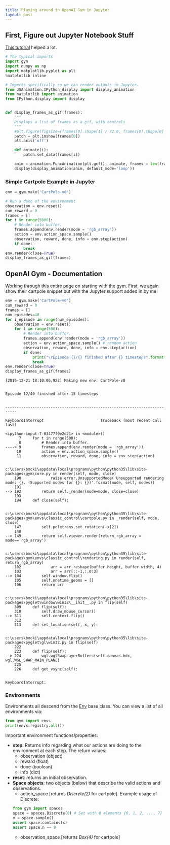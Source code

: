 ```yaml
---
title: Playing around in OpenAI Gym in Jupyter
layout: post
---
```


## First, Figure out Jupyter Notebook Stuff

[This tutorial](http://nbviewer.jupyter.org/github/patrickmineault/xcorr-notebooks/blob/master/Render%20OpenAI%20gym%20as%20GIF.ipynb) helped a lot.


```python
# The typical imports
import gym
import numpy as np
import matplotlib.pyplot as plt
%matplotlib inline

# Imports specifically so we can render outputs in Jupyter.
from JSAnimation.IPython_display import display_animation
from matplotlib import animation
from IPython.display import display


def display_frames_as_gif(frames):
    """
    Displays a list of frames as a gif, with controls
    """
    #plt.figure(figsize=(frames[0].shape[1] / 72.0, frames[0].shape[0] / 72.0), dpi = 72)
    patch = plt.imshow(frames[0])
    plt.axis('off')

    def animate(i):
        patch.set_data(frames[i])

    anim = animation.FuncAnimation(plt.gcf(), animate, frames = len(frames), interval=50)
    display(display_animation(anim, default_mode='loop'))
```

### Simple Cartpole Example in Jupyter


```python
env = gym.make('CartPole-v0')

# Run a demo of the environment
observation = env.reset()
cum_reward = 0
frames = []
for t in range(5000):
    # Render into buffer. 
    frames.append(env.render(mode = 'rgb_array'))
    action = env.action_space.sample()
    observation, reward, done, info = env.step(action)
    if done:
        break
env.render(close=True)
display_frames_as_gif(frames)
```

## OpenAI Gym - Documentation

Working through [this entire page](https://gym.openai.com/docs) on starting with the gym. First, we again show their cartpole snippet but with the Jupyter support added in by me.


```python
env = gym.make('CartPole-v0')
cum_reward = 0
frames = []
num_episodes=40
for i_episode in range(num_episodes):
    observation = env.reset()
    for t in range(500):
        # Render into buffer. 
        frames.append(env.render(mode = 'rgb_array'))
        action = env.action_space.sample() # random action
        observation, reward, done, info = env.step(action)
        if done:
            print("\rEpisode {}/{} finished after {} timesteps".format(i_episode, num_episodes, t+1), end="")
            break
env.render(close=True)
display_frames_as_gif(frames)
```

    [2016-12-21 18:10:06,922] Making new env: CartPole-v0
    

    Episode 12/40 finished after 15 timesteps


    ---------------------------------------------------------------------------

    KeyboardInterrupt                         Traceback (most recent call last)

    <ipython-input-7-03477f9e2d21> in <module>()
          7     for t in range(500):
          8         # Render into buffer.
    ----> 9         frames.append(env.render(mode = 'rgb_array'))
         10         action = env.action_space.sample()
         11         observation, reward, done, info = env.step(action)
    

    c:\users\bmcki\appdata\local\programs\python\python35\lib\site-packages\gym\core.py in render(self, mode, close)
        190             raise error.UnsupportedMode('Unsupported rendering mode: {}. (Supported modes for {}: {})'.format(mode, self, modes))
        191 
    --> 192         return self._render(mode=mode, close=close)
        193 
        194     def close(self):
    

    c:\users\bmcki\appdata\local\programs\python\python35\lib\site-packages\gym\envs\classic_control\cartpole.py in _render(self, mode, close)
        147         self.poletrans.set_rotation(-x[2])
        148 
    --> 149         return self.viewer.render(return_rgb_array = mode=='rgb_array')
    

    c:\users\bmcki\appdata\local\programs\python\python35\lib\site-packages\gym\envs\classic_control\rendering.py in render(self, return_rgb_array)
        102             arr = arr.reshape(buffer.height, buffer.width, 4)
        103             arr = arr[::-1,:,0:3]
    --> 104         self.window.flip()
        105         self.onetime_geoms = []
        106         return arr
    

    c:\users\bmcki\appdata\local\programs\python\python35\lib\site-packages\pyglet\window\win32\__init__.py in flip(self)
        309     def flip(self):
        310         self.draw_mouse_cursor()
    --> 311         self.context.flip()
        312 
        313     def set_location(self, x, y):
    

    c:\users\bmcki\appdata\local\programs\python\python35\lib\site-packages\pyglet\gl\win32.py in flip(self)
        222 
        223     def flip(self):
    --> 224         wgl.wglSwapLayerBuffers(self.canvas.hdc, wgl.WGL_SWAP_MAIN_PLANE)
        225 
        226     def get_vsync(self):
    

    KeyboardInterrupt: 


### Environments

Environments all descend from the [Env](https://github.com/openai/gym/blob/master/gym/core.py#L14) base class. You can view a list of all environments via:

```python
from gym import envs
print(envs.registry.all())
```

Important environment functions/properties:

* __step__: Returns info regarding what our actions are doing to the environment at each step. The return values:
    * observation (object)
    * reward (float)
    * done (boolean)
    * info (dict)
* __reset__: returns an initial observation. 
* __Space objects__: two objects (below) that describe the valid actions and observations.
    * action_space [returns _Discrete(2)_ for cartpole]. Example usage of Discrete:
    ```python
    from gym import spaces
    space = spaces.Discrete(8) # Set with 8 elements {0, 1, 2, ..., 7}
    x = space.sample()
    assert space.contains(x)
    assert space.n == 8
    ```
    * observation_space [returns _Box(4)_ for cartpole]


```python

```
